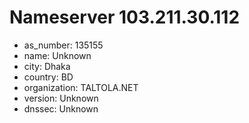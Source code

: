 # Nameserver 103.211.30.112

* as_number: 135155
* name: Unknown
* city: Dhaka
* country: BD
* organization: TALTOLA.NET
* version: Unknown
* dnssec: Unknown

